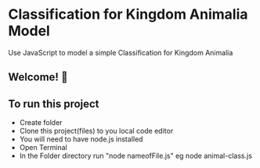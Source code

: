 # Classification for Kingdom Animalia Model 

Use JavaScript to model a simple Classification for Kingdom Animalia

## Welcome! 👋

## To run this project
- Create folder
- Clone this project(files) to you local code editor
- You will need to have node.js installed
- Open Terminal
- In the Folder directory run "node nameofFile.js" eg node animal-class.js
